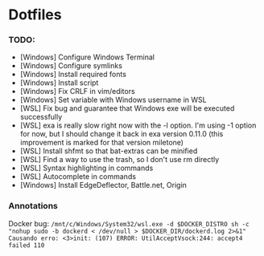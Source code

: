 # Dotfiles

### TODO:

- [Windows] Configure Windows Terminal
- [Windows] Configure symlinks
- [Windows] Install required fonts
- [Windows] Install script
- [Windows] Fix CRLF in vim/editors
- [Windows] Set variable with Windows username in WSL
- [WSL] Fix bug and guarantee that Windows exe will be executed successfully
- [WSL] exa is really slow right now with the -l option. I'm using -1 option for now, but I should change it back in exa version 0.11.0 (this improvement is marked for that version miletone)
- [WSL] Install shfmt so that bat-extras can be minified
- [WSL] Find a way to use the trash, so I don't use rm directly
- [WSL] Syntax highlighting in commands
- [WSL] Autocomplete in commands
- [Windows] Install EdgeDeflector, Battle.net, Origin

### Annotations

Docker bug:
    ```/mnt/c/Windows/System32/wsl.exe -d $DOCKER_DISTRO sh -c "nohup sudo -b dockerd < /dev/null > $DOCKER_DIR/dockerd.log 2>&1"
    Causando erro:
    <3>init: (107) ERROR: UtilAcceptVsock:244: accept4 failed 110```
